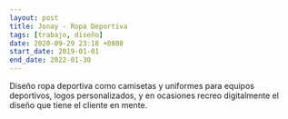 ```yaml
---
layout: post
title: Jonay - Ropa Deportiva
tags: [trabajo, diseño]
date: 2020-09-29 23:18 +0800
start_date: 2019-01-01
end_date: 2022-01-30
---
```

Diseño ropa deportiva como camisetas y uniformes para equipos deportivos, logos personalizados, y en ocasiones recreo digitalmente el diseño que tiene el cliente en mente.